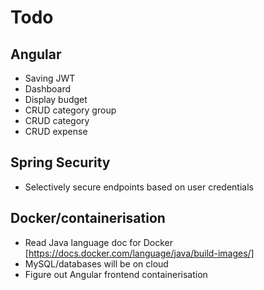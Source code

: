 # Todo

## Angular

- Saving JWT
- Dashboard
- Display budget
- CRUD category group
- CRUD category
- CRUD expense

## Spring Security

- Selectively secure endpoints based on user credentials

## Docker/containerisation

- Read Java language doc for Docker [https://docs.docker.com/language/java/build-images/]
- MySQL/databases will be on cloud
- Figure out Angular frontend containerisation